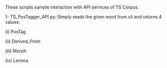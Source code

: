 These scripts sample interaction with API services of TS Corpus.

1- TS_PosTagger_API.py: Simply reads the given word from cli and returns 4 values:

(i) PosTag

(ii) Derived_From

(iii) Morph

(iv) Lemma
